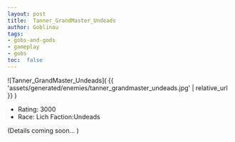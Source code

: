 ```yaml
---
layout: post
title:  Tanner_GrandMaster_Undeads
author: Goblinou
tags:
- gobs-and-gods
- gameplay
- gobs
toc:  false
---
```


![Tanner_GrandMaster_Undeads]( {{ 'assets/generated/enemies/tanner_grandmaster_undeads.jpg' | relative_url }} )
- Rating: 3000
- Race: Lich  Faction:Undeads

(Details coming soon... )